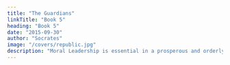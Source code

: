 ```yaml
---
title: "The Guardians"
linkTitle: "Book 5"
heading: "Book 5"
date: "2015-09-30"
author: "Socrates"
image: "/covers/republic.jpg"
description: "Moral Leadership is essential in a prosperous and orderly state. Here, Socrates explains the rules for the Guardian caste"
---
```

